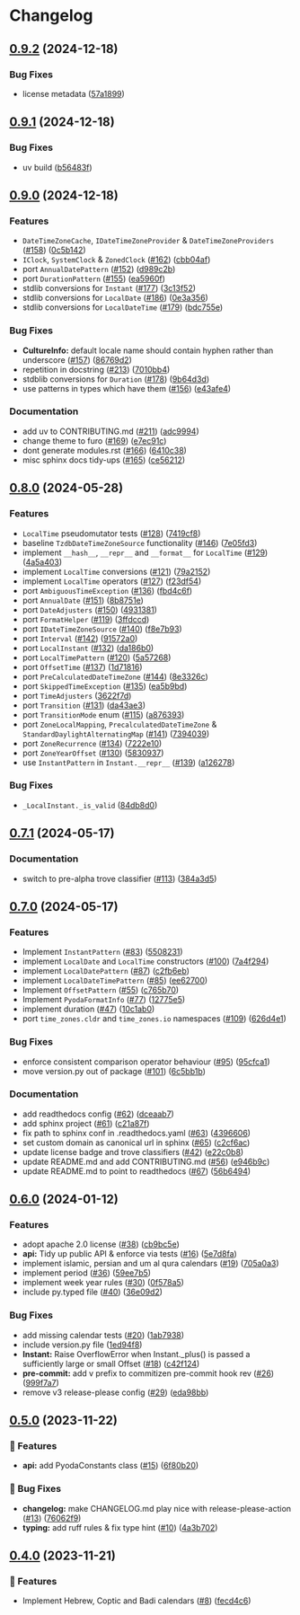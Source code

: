 # Changelog

## [0.9.2](https://github.com/chrisimcevoy/pyoda-time/compare/v0.9.1...v0.9.2) (2024-12-18)


### Bug Fixes

* license metadata ([57a1899](https://github.com/chrisimcevoy/pyoda-time/commit/57a1899c26aa6acd0f1e52d5f05a238a74dad2a4))

## [0.9.1](https://github.com/chrisimcevoy/pyoda-time/compare/v0.9.0...v0.9.1) (2024-12-18)


### Bug Fixes

* uv build ([b56483f](https://github.com/chrisimcevoy/pyoda-time/commit/b56483f0b6d5f0a13b5ae7900f4170c69c5f9e99))

## [0.9.0](https://github.com/chrisimcevoy/pyoda-time/compare/v0.8.0...v0.9.0) (2024-12-18)


### Features

* `DateTimeZoneCache`, `IDateTimeZoneProvider` & `DateTimeZoneProviders` ([#158](https://github.com/chrisimcevoy/pyoda-time/issues/158)) ([0c5b142](https://github.com/chrisimcevoy/pyoda-time/commit/0c5b142c4f5a76627d5ef3233eff11dad39cc020))
* `IClock`, `SystemClock` & `ZonedClock` ([#162](https://github.com/chrisimcevoy/pyoda-time/issues/162)) ([cbb04af](https://github.com/chrisimcevoy/pyoda-time/commit/cbb04af116ef2cb4baf49294af1c24837707a071))
* port `AnnualDatePattern` ([#152](https://github.com/chrisimcevoy/pyoda-time/issues/152)) ([d989c2b](https://github.com/chrisimcevoy/pyoda-time/commit/d989c2bde44d6e4a34a5687af6c792af91ed2e56))
* port `DurationPattern` ([#155](https://github.com/chrisimcevoy/pyoda-time/issues/155)) ([ea5960f](https://github.com/chrisimcevoy/pyoda-time/commit/ea5960f0832a01f8c1aa51d1c24eccbb77bdc897))
* stdlib conversions for `Instant` ([#177](https://github.com/chrisimcevoy/pyoda-time/issues/177)) ([3c13f52](https://github.com/chrisimcevoy/pyoda-time/commit/3c13f520410caf4effa9622c3c4d7a361607da22))
* stdlib conversions for `LocalDate` ([#186](https://github.com/chrisimcevoy/pyoda-time/issues/186)) ([0e3a356](https://github.com/chrisimcevoy/pyoda-time/commit/0e3a356a2e068d70eb0a4e30d14fd50bbe667368))
* stdlib conversions for `LocalDateTime` ([#179](https://github.com/chrisimcevoy/pyoda-time/issues/179)) ([bdc755e](https://github.com/chrisimcevoy/pyoda-time/commit/bdc755e0219cd5b50b4fa6635f45d189887ce19a))


### Bug Fixes

* **CultureInfo:** default locale name should contain hyphen rather than underscore ([#157](https://github.com/chrisimcevoy/pyoda-time/issues/157)) ([86769d2](https://github.com/chrisimcevoy/pyoda-time/commit/86769d2468f98edbc4cb488ba98ab1999bfb6ecc))
* repetition in docstring ([#213](https://github.com/chrisimcevoy/pyoda-time/issues/213)) ([7010bb4](https://github.com/chrisimcevoy/pyoda-time/commit/7010bb41c3d614349e2f4c071e56e190597f901d))
* stdblib conversions for `Duration` ([#178](https://github.com/chrisimcevoy/pyoda-time/issues/178)) ([9b64d3d](https://github.com/chrisimcevoy/pyoda-time/commit/9b64d3d43087ce563db77fbe24446ca16e757fc3))
* use patterns in types which have them ([#156](https://github.com/chrisimcevoy/pyoda-time/issues/156)) ([e43afe4](https://github.com/chrisimcevoy/pyoda-time/commit/e43afe45d36b37916830d5dd43185d53f918ae9f))


### Documentation

* add uv to CONTRIBUTING.md ([#211](https://github.com/chrisimcevoy/pyoda-time/issues/211)) ([adc9994](https://github.com/chrisimcevoy/pyoda-time/commit/adc99948e69b4106045e56f78b8e80dfd10421fb))
* change theme to furo ([#169](https://github.com/chrisimcevoy/pyoda-time/issues/169)) ([e7ec91c](https://github.com/chrisimcevoy/pyoda-time/commit/e7ec91cf8a7c362b7e8adb30c2c25384f55c207f))
* dont generate modules.rst ([#166](https://github.com/chrisimcevoy/pyoda-time/issues/166)) ([6410c38](https://github.com/chrisimcevoy/pyoda-time/commit/6410c381e0407391655e7e7f28cebc45c5ecda02))
* misc sphinx docs tidy-ups ([#165](https://github.com/chrisimcevoy/pyoda-time/issues/165)) ([ce56212](https://github.com/chrisimcevoy/pyoda-time/commit/ce56212d479cc6916acf57f79b3a7c6ba75c5144))

## [0.8.0](https://github.com/chrisimcevoy/pyoda-time/compare/v0.7.1...v0.8.0) (2024-05-28)


### Features

* `LocalTime` pseudomutator tests ([#128](https://github.com/chrisimcevoy/pyoda-time/issues/128)) ([7419cf8](https://github.com/chrisimcevoy/pyoda-time/commit/7419cf8a49daae7484cd7c0d043577595acc14bf))
* baseline `TzdbDateTimeZoneSource` functionality ([#146](https://github.com/chrisimcevoy/pyoda-time/issues/146)) ([7e05fd3](https://github.com/chrisimcevoy/pyoda-time/commit/7e05fd3e2db29c1471ebff198760d78c6cb3e3f6))
* implement `__hash__`, `__repr__` and `__format__` for `LocalTime` ([#129](https://github.com/chrisimcevoy/pyoda-time/issues/129)) ([4a5a403](https://github.com/chrisimcevoy/pyoda-time/commit/4a5a403ddc0fad26beed8701b286e657604fdd40))
* implement `LocalTime` conversions ([#121](https://github.com/chrisimcevoy/pyoda-time/issues/121)) ([79a2152](https://github.com/chrisimcevoy/pyoda-time/commit/79a2152cd4d135a95df857301c95ad7e4e1c55f7))
* implement `LocalTime` operators ([#127](https://github.com/chrisimcevoy/pyoda-time/issues/127)) ([f23df54](https://github.com/chrisimcevoy/pyoda-time/commit/f23df54dc9da8e88940e63c20924e94eb4fc7f79))
* port `AmbiguousTimeException` ([#136](https://github.com/chrisimcevoy/pyoda-time/issues/136)) ([fbd4c6f](https://github.com/chrisimcevoy/pyoda-time/commit/fbd4c6f260bfb5f97dd9ec6f67269abb788edcc9))
* port `AnnualDate` ([#151](https://github.com/chrisimcevoy/pyoda-time/issues/151)) ([8b8751e](https://github.com/chrisimcevoy/pyoda-time/commit/8b8751eb7783ecf1db09ed02e372c7ba8cc55960))
* port `DateAdjusters` ([#150](https://github.com/chrisimcevoy/pyoda-time/issues/150)) ([4931381](https://github.com/chrisimcevoy/pyoda-time/commit/4931381ed0fd60af3c2741338b13b9cfba842099))
* port `FormatHelper` ([#119](https://github.com/chrisimcevoy/pyoda-time/issues/119)) ([3ffdccd](https://github.com/chrisimcevoy/pyoda-time/commit/3ffdccd7d93e75d899e88fb8ecc0398376688166))
* port `IDateTimeZoneSource` ([#140](https://github.com/chrisimcevoy/pyoda-time/issues/140)) ([f8e7b93](https://github.com/chrisimcevoy/pyoda-time/commit/f8e7b9381aa2a524bed889cfdb8c01798682ae2b))
* port `Interval` ([#142](https://github.com/chrisimcevoy/pyoda-time/issues/142)) ([91572a0](https://github.com/chrisimcevoy/pyoda-time/commit/91572a0ef6a7b35c27f140cdd80f491c14675664))
* port `LocalInstant` ([#132](https://github.com/chrisimcevoy/pyoda-time/issues/132)) ([da186b0](https://github.com/chrisimcevoy/pyoda-time/commit/da186b0d616bcdd3b8b6331048e70eae97c9efcc))
* port `LocalTimePattern` ([#120](https://github.com/chrisimcevoy/pyoda-time/issues/120)) ([5a57268](https://github.com/chrisimcevoy/pyoda-time/commit/5a5726808f2373dc38256deb92e503c9e4f40d35))
* port `OffsetTime` ([#137](https://github.com/chrisimcevoy/pyoda-time/issues/137)) ([1d71816](https://github.com/chrisimcevoy/pyoda-time/commit/1d718166a0ca8b4d666d5b6657cb091d65b84bbd))
* port `PreCalculatedDateTimeZone` ([#144](https://github.com/chrisimcevoy/pyoda-time/issues/144)) ([8e3326c](https://github.com/chrisimcevoy/pyoda-time/commit/8e3326c9805b70fca373a05fc80ca3346847ca2a))
* port `SkippedTimeException` ([#135](https://github.com/chrisimcevoy/pyoda-time/issues/135)) ([ea5b9bd](https://github.com/chrisimcevoy/pyoda-time/commit/ea5b9bdb0770f3c950d0ef0837a07e28bd2619dd))
* port `TimeAdjusters` ([3622f7d](https://github.com/chrisimcevoy/pyoda-time/commit/3622f7d3a16e2749e99f93793697415c59dfd7b6))
* port `Transition` ([#131](https://github.com/chrisimcevoy/pyoda-time/issues/131)) ([da43ae3](https://github.com/chrisimcevoy/pyoda-time/commit/da43ae31c339c055cda5add169409f850dcc34a9))
* port `TransitionMode` enum ([#115](https://github.com/chrisimcevoy/pyoda-time/issues/115)) ([a876393](https://github.com/chrisimcevoy/pyoda-time/commit/a8763933d50beddcb7dadf39f9d8f907de6de01b))
* port `ZoneLocalMapping`, `PrecalculatedDateTimeZone` & `StandardDaylightAlternatingMap` ([#141](https://github.com/chrisimcevoy/pyoda-time/issues/141)) ([7394039](https://github.com/chrisimcevoy/pyoda-time/commit/7394039743b424154dd6cb1cfc8bd77b720cc13c))
* port `ZoneRecurrence` ([#134](https://github.com/chrisimcevoy/pyoda-time/issues/134)) ([7222e10](https://github.com/chrisimcevoy/pyoda-time/commit/7222e106c7e446dbf6ea2a24b1aad58e6b313f05))
* port `ZoneYearOffset` ([#130](https://github.com/chrisimcevoy/pyoda-time/issues/130)) ([5830937](https://github.com/chrisimcevoy/pyoda-time/commit/5830937e3b16dfeb888f831fb39b7c9d72ce1353))
* use `InstantPattern` in `Instant.__repr__` ([#139](https://github.com/chrisimcevoy/pyoda-time/issues/139)) ([a126278](https://github.com/chrisimcevoy/pyoda-time/commit/a1262789c3d2b0f1217123684ceef29455217854))


### Bug Fixes

* `_LocalInstant._is_valid` ([84db8d0](https://github.com/chrisimcevoy/pyoda-time/commit/84db8d07c04fa7178e764ac0f06bce158dde3476))

## [0.7.1](https://github.com/chrisimcevoy/pyoda-time/compare/v0.7.0...v0.7.1) (2024-05-17)


### Documentation

* switch to pre-alpha trove classifier ([#113](https://github.com/chrisimcevoy/pyoda-time/issues/113)) ([384a3d5](https://github.com/chrisimcevoy/pyoda-time/commit/384a3d578838d8182e0f70a35796f06ec6eea819))

## [0.7.0](https://github.com/chrisimcevoy/pyoda-time/compare/v0.6.0...v0.7.0) (2024-05-17)


### Features

* Implement `InstantPattern` ([#83](https://github.com/chrisimcevoy/pyoda-time/issues/83)) ([5508231](https://github.com/chrisimcevoy/pyoda-time/commit/550823120d39434fab6537ab01ca36e047e39d5f))
* implement `LocalDate` and `LocalTime` constructors ([#100](https://github.com/chrisimcevoy/pyoda-time/issues/100)) ([7a4f294](https://github.com/chrisimcevoy/pyoda-time/commit/7a4f294e1a0ac9b0c17d4cccb0d2cd84239f4d90))
* implement `LocalDatePattern` ([#87](https://github.com/chrisimcevoy/pyoda-time/issues/87)) ([c2fb6eb](https://github.com/chrisimcevoy/pyoda-time/commit/c2fb6eb454bfb702238865eae51fe3da55b89daf))
* implement `LocalDateTimePattern` ([#85](https://github.com/chrisimcevoy/pyoda-time/issues/85)) ([ee62700](https://github.com/chrisimcevoy/pyoda-time/commit/ee627009ba51dc7a6484220194fe7bf0578fa685))
* Implement `OffsetPattern` ([#55](https://github.com/chrisimcevoy/pyoda-time/issues/55)) ([c765b70](https://github.com/chrisimcevoy/pyoda-time/commit/c765b70ead76a0620ff80ee7ef0fdab246f81b2d))
* Implement `PyodaFormatInfo` ([#77](https://github.com/chrisimcevoy/pyoda-time/issues/77)) ([12775e5](https://github.com/chrisimcevoy/pyoda-time/commit/12775e55029d2e683d9397605998e0e68bea273f))
* implement duration ([#47](https://github.com/chrisimcevoy/pyoda-time/issues/47)) ([10c1ab0](https://github.com/chrisimcevoy/pyoda-time/commit/10c1ab0c2ee330ccb1f1e2595bbba6f0a99bf757))
* port `time_zones.cldr` and `time_zones.io` namespaces ([#109](https://github.com/chrisimcevoy/pyoda-time/issues/109)) ([626d4e1](https://github.com/chrisimcevoy/pyoda-time/commit/626d4e131195bbb1297c03878ce609d03025ef31))


### Bug Fixes

* enforce consistent comparison operator behaviour ([#95](https://github.com/chrisimcevoy/pyoda-time/issues/95)) ([95cfca1](https://github.com/chrisimcevoy/pyoda-time/commit/95cfca197b7d68a6169b9fdd585fae204501a611))
* move version.py out of package ([#101](https://github.com/chrisimcevoy/pyoda-time/issues/101)) ([6c5bb1b](https://github.com/chrisimcevoy/pyoda-time/commit/6c5bb1be326c85702795949e756587035909ce90))


### Documentation

* add readthedocs config ([#62](https://github.com/chrisimcevoy/pyoda-time/issues/62)) ([dceaab7](https://github.com/chrisimcevoy/pyoda-time/commit/dceaab7a82bf7db6574acfd8ad3e0398423300d3))
* add sphinx project ([#61](https://github.com/chrisimcevoy/pyoda-time/issues/61)) ([c21a87f](https://github.com/chrisimcevoy/pyoda-time/commit/c21a87f695525596a2f90e9c3a985eafbe5579f0))
* fix path to sphinx conf in .readthedocs.yaml ([#63](https://github.com/chrisimcevoy/pyoda-time/issues/63)) ([4396606](https://github.com/chrisimcevoy/pyoda-time/commit/4396606cec2b6fe0d01c1c6ddbfd170d7991bd57))
* set custom domain as canonical url in sphinx ([#65](https://github.com/chrisimcevoy/pyoda-time/issues/65)) ([c2cf6ac](https://github.com/chrisimcevoy/pyoda-time/commit/c2cf6ac3e8f9f04656cafc537dfed03eeb1a6e9f))
* update license badge and trove classifiers ([#42](https://github.com/chrisimcevoy/pyoda-time/issues/42)) ([e22c0b8](https://github.com/chrisimcevoy/pyoda-time/commit/e22c0b846b201ec153f2db653d2d7e0a3fe7c7a9))
* update README.md and add CONTRIBUTING.md ([#56](https://github.com/chrisimcevoy/pyoda-time/issues/56)) ([e946b9c](https://github.com/chrisimcevoy/pyoda-time/commit/e946b9c2964e444fd3c43f35d94f4972f920ea8d))
* update README.md to point to readthedocs ([#67](https://github.com/chrisimcevoy/pyoda-time/issues/67)) ([56b6494](https://github.com/chrisimcevoy/pyoda-time/commit/56b6494444d8e3bb2d81f1e0176008edbfed40fc))

## [0.6.0](https://github.com/chrisimcevoy/pyoda-time/compare/0.5.0...v0.6.0) (2024-01-12)


### Features

* adopt apache 2.0 license ([#38](https://github.com/chrisimcevoy/pyoda-time/issues/38)) ([cb9bc5e](https://github.com/chrisimcevoy/pyoda-time/commit/cb9bc5eec23ebf3a0f91c3ecba5509dc6426e24e))
* **api:** Tidy up public API & enforce via tests ([#16](https://github.com/chrisimcevoy/pyoda-time/issues/16)) ([5e7d8fa](https://github.com/chrisimcevoy/pyoda-time/commit/5e7d8fa8a5578e328e2c10d044cd136c1610a7b6))
* implement islamic, persian and um al qura calendars ([#19](https://github.com/chrisimcevoy/pyoda-time/issues/19)) ([705a0a3](https://github.com/chrisimcevoy/pyoda-time/commit/705a0a39729e413b5e8e1b2b6da899a7eb6aad00))
* implement period ([#36](https://github.com/chrisimcevoy/pyoda-time/issues/36)) ([59ee7b5](https://github.com/chrisimcevoy/pyoda-time/commit/59ee7b5bdff028cdcd33c1e8fcf1ec105c718b59))
* implement week year rules ([#30](https://github.com/chrisimcevoy/pyoda-time/issues/30)) ([0f578a5](https://github.com/chrisimcevoy/pyoda-time/commit/0f578a5c592cfba27893f4d1e9108c9b0dece3dc))
* include py.typed file ([#40](https://github.com/chrisimcevoy/pyoda-time/issues/40)) ([36e09d2](https://github.com/chrisimcevoy/pyoda-time/commit/36e09d21d7a1c82f5516c8345be0a5f0e6696bd0))


### Bug Fixes

* add missing calendar tests ([#20](https://github.com/chrisimcevoy/pyoda-time/issues/20)) ([1ab7938](https://github.com/chrisimcevoy/pyoda-time/commit/1ab7938eaf037947361d0a47a9ab3b29aa7780e0))
* include version.py file ([1ed94f8](https://github.com/chrisimcevoy/pyoda-time/commit/1ed94f80321a87d0e229959ef21711d40d470465))
* **Instant:** Raise OverflowError when Instant._plus() is passed a sufficiently large or small Offset ([#18](https://github.com/chrisimcevoy/pyoda-time/issues/18)) ([c42f124](https://github.com/chrisimcevoy/pyoda-time/commit/c42f1240ee572fc2f7447a16fa5d125968d92c90))
* **pre-commit:** add v prefix to commitizen pre-commit hook rev ([#26](https://github.com/chrisimcevoy/pyoda-time/issues/26)) ([999f7a7](https://github.com/chrisimcevoy/pyoda-time/commit/999f7a78882767cceb06aeeb467d6e2790fbc851))
* remove v3 release-please config ([#29](https://github.com/chrisimcevoy/pyoda-time/issues/29)) ([eda98bb](https://github.com/chrisimcevoy/pyoda-time/commit/eda98bb2e348ea3ae72a3fafd877995259712fe0))

## [0.5.0](https://github.com/chrisimcevoy/pyoda-time/compare/0.4.0...0.5.0) (2023-11-22)


### 🚀 Features

* **api:** add PyodaConstants class ([#15](https://github.com/chrisimcevoy/pyoda-time/issues/15)) ([6f80b20](https://github.com/chrisimcevoy/pyoda-time/commit/6f80b20f848219333c97d6b1e2fc1968e975c94d))


### 🐛 Bug Fixes

* **changelog:** make CHANGELOG.md play nice with release-please-action ([#13](https://github.com/chrisimcevoy/pyoda-time/issues/13)) ([76062f9](https://github.com/chrisimcevoy/pyoda-time/commit/76062f967e4a2a771ae0055ddc72fbaa1664a72e))
* **typing:** add ruff rules & fix type hint ([#10](https://github.com/chrisimcevoy/pyoda-time/issues/10)) ([4a3b702](https://github.com/chrisimcevoy/pyoda-time/commit/4a3b7023cac85a6ff4cd7b9968c658d04119a9ce))

## [0.4.0](https://github.com/chrisimcevoy/pyoda-time/compare/0.3.0...0.4.0) (2023-11-21)

### 🚀 Features

* Implement Hebrew, Coptic and Badi calendars ([#8](https://github.com/chrisimcevoy/pyoda-time/issues/8)) ([fecd4c6](https://github.com/chrisimcevoy/pyoda-time/commit/fecd4c65ecf0cbb7ec1c0bd0cb8909a45c39cbef))
